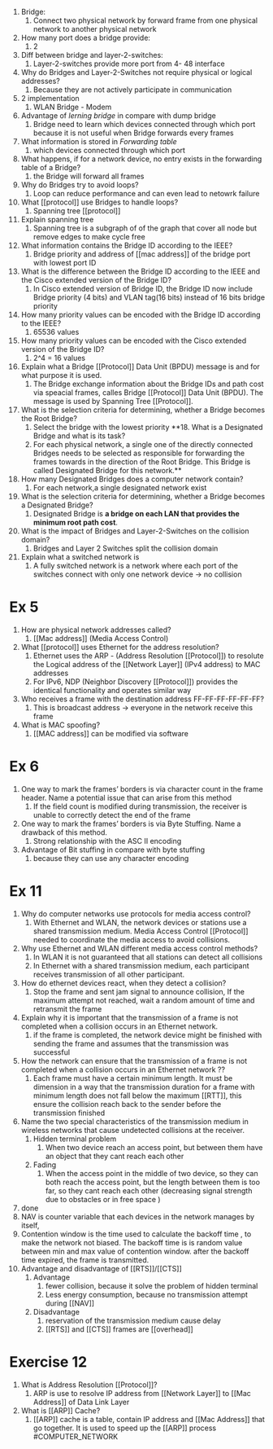 1. Bridge:
	1. Connect two physical network by forward frame from one physical network to another physical network
2. How many port does a bridge provide:
	1. 2 
3. Diff between bridge and layer-2-switches:
	1. Layer-2-switches provide more port from 4- 48 interface
4. Why do Bridges and Layer-2-Switches not require physical or logical addresses?
	1. Because they are not actively participate in communication 
5. 2 implementation 
	1. WLAN Bridge - Modem
6. Advantage of *lerning bridge* in compare with dump bridge
	1. Bridge need to learn which devices connected through which port because it is not useful when Bridge forwards every frames
7. What information is stored in *Forwarding table*
	1. which devices connected through which port
8. What happens, if for a network device, no entry exists in the forwarding table of a Bridge?
	1. the Bridge will forward all frames
9. Why do Bridges try to avoid loops?
	1. Loop can reduce performance and can even lead to netowrk failure
10. What [[protocol]] use Bridges to handle loops?
	1. Spanning tree [[protocol]]
11. Explain spanning tree
	1. Spanning tree is a subgraph of of the graph that cover all node but remove edges to make cycle free 
12. What information contains the Bridge ID according to the IEEE?
	1. Bridge priority and address of [[mac address]] of the bridge port with lowest port ID
13. What is the difference between the Bridge ID according to the IEEE and the Cisco extended version of the Bridge ID?
	1. In Cisco extended version of Bridge ID, the Bridge ID now include Bridge priority (4 bits) and VLAN tag(16 bits) instead of 16 bits bridge priority
14. How many priority values can be encoded with the Bridge ID according to the IEEE?
	1. 65536 values
15. How many priority values can be encoded with the Cisco extended version of the Bridge ID?
	1. 2^4 = 16 values
16. Explain what a Bridge [[Protocol]] Data Unit (BPDU) message is and for what purpose it is used.
	1. The Bridge exchange information about the Bridge IDs and path cost via speacial frames, calles Bridge [[Protocol]] Data Unit (BPDU). The message is used by Spanning Tree [[Protocol]].
17. What is the selection criteria for determining, whether a Bridge becomes the Root Bridge?
	1. Select the bridge with the lowest priority
**18. What is a Designated Bridge and what is its task?
	1. For each physical network, a single one of the directly connected Bridges needs to be selected  as responsible for forwarding the frames towards in the direction of the Root Bridge. This Bridge is called Designated Bridge for this network.**
19. How many Designated Bridges does a computer network contain?
	1. For each network,a single designated network exist
20. What is the selection criteria for determining, whether a Bridge becomes a Designated Bridge?
	1. Designated Bridge is **a bridge on each LAN that provides the minimum root path cost**.
21. What is the impact of Bridges and Layer-2-Switches on the collision domain?
	1. Bridges and Layer 2 Switches split the collision domain
22. Explain what a switched network is
	1. A fully switched network is a network where each port of the switches connect with only one network device -> no collision 
# Ex 5
1. How are physical network addresses called?
	1. [[Mac address]] (Media Access Control)
2. What [[protocol]] uses Ethernet for the address resolution?
	1. Ethernet uses the ARP - (Address Resolution [[Protocol]])  to resolute the Logical address of the [[Network Layer]] (IPv4 address) to MAC addresses
	2. For IPv6, NDP (Neighbor Discovery [[Protocol]]) provides the identical functionality and operates similar way
3. Who receives a frame with the destination address FF-FF-FF-FF-FF-FF?
	1. This is broadcast address -> everyone in the network receive this frame
4. What is MAC spoofing?
	1. [[MAC address]] can be modified via software
# Ex 6
1. One way to mark the frames’ borders is via character count in the frame header. Name a potential issue that can arise from this method
	1. If the field count is modified during transmission, the receiver is unable to correctly detect the end of the frame
2. One way to mark the frames’ borders is via Byte Stuffing. Name a drawback of this method.
	1. Strong relationship with the ASC II encoding 
3. Advantage of Bit stuffing in compare with byte stuffing
	1. because they can use any character encoding 

# Ex 11
1. Why do computer networks use protocols for media access control?
	1. With Ethernet and WLAN, the network devices or stations use a shared transmission medium. Media Access Control [[Protocol]] needed to coordinate the media access to avoid collisions. 
2. Why use Ethernet and WLAN different media access control methods?
	1. In WLAN it is not guaranteed that all stations can detect all collisions
	2. In Ethernet with a shared transmission medium, each participant receives transmission of all other participant.
3. How do ethernet devices react, when they detect a collision?
	1. Stop the frame and sent jam signal to announce collision, If the maximum attempt not reached, wait a random amount of time and retransmit the frame
4. Explain why it is important that the transmission of a frame is not completed when a collision occurs in an Ethernet network.
	1. if the frame is completed, the network device might be finished with sending the frame and assumes that the transmission was successful 
5. How the network can ensure that the transmission of a frame is not completed when a collision occurs in an Ethernet network ??
	1. Each frame must have a certain minimum length. It must be dimension in a way that the transmission duration for a frame with minimum length does not fall below the maximum [[RTT]], this ensure the collision reach back to the sender before the transmission finished
6. Name the two special characteristics of the transmission medium in wireless networks that cause undetected collisions at the receiver.
	1. Hidden terminal problem
		1. When two device reach an access point, but between them have an object that they cant reach each other
	2. Fading
		1. When the access point in the middle of two device, so they can both reach the access point, but the length between them is too far, so they cant reach each other (decreasing signal strength due to obstacles or in free space )
7. done 
8. NAV is counter variable that each devices in the network manages by itself, 
9. Contention window is the time used to calculate the backoff time , to make the network not biased. The backoff time is is random value between min and max value of contention window. after the backoff time expired, the frame is transmitted.
10. Advantage and disadvantage of [[RTS]]/[[CTS]]
	1. Advantage
		1. fewer collision, because it solve the problem of hidden terminal
		2. Less energy consumption, because no transmission attempt during [[NAV]]
	2. Disadvantage
		1. reservation of the transmission medium cause delay
		2. [[RTS]] and [[CTS]] frames are [[overhead]]
# Exercise 12
1. What is Address Resolution [[Protocol]]?
	1. ARP is use to resolve IP address from [[Network Layer]] to [[Mac Address]] of Data Link Layer
2. What is [[ARP]] Cache?
	1. [[ARP]] cache is a table, contain IP address and [[Mac Address]] that go together. It is used to speed up the [[ARP]] process 
#COMPUTER_NETWORK 